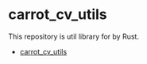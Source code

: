 # carrot_cv_utils

This repository is util library for by Rust.

- [carrot_cv_utils](carrot_cv_utils/README.md)
